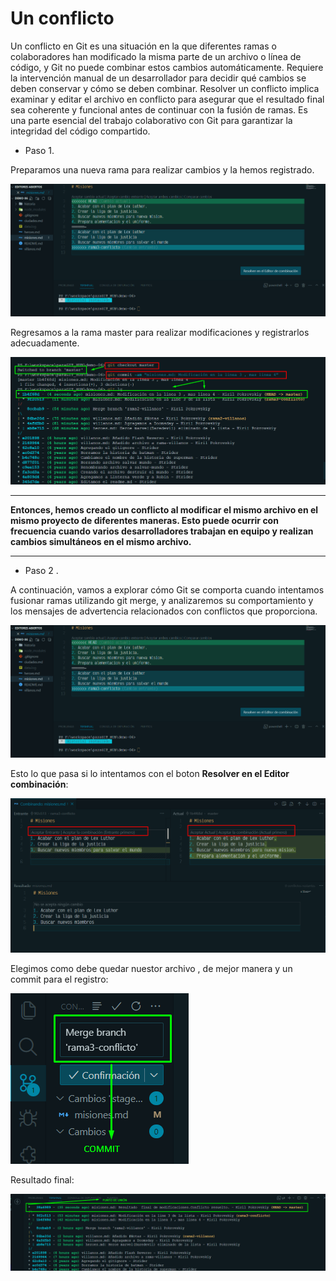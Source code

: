 # Un conflicto

Un conflicto en Git es una situación en la que diferentes ramas o colaboradores han modificado la misma parte de un archivo o línea de código, y Git no puede combinar estos cambios automáticamente. Requiere la intervención manual de un desarrollador para decidir qué cambios se deben conservar y cómo se deben combinar. Resolver un conflicto implica examinar y editar el archivo en conflicto para asegurar que el resultado final sea coherente y funcional antes de continuar con la fusión de ramas. Es una parte esencial del trabajo colaborativo con Git para garantizar la integridad del código compartido.

* Paso 1.

Preparamos una nueva rama para realizar cambios y la hemos registrado.

![rama3-conflicto](/img/403_rama3-conflicto.png)

Regresamos a la rama master para realizar modificaciones y registrarlos adecuadamente.

![master](/img/403_master-conflicto.png)
***
**Entonces, hemos creado un conflicto al modificar el mismo archivo en el mismo proyecto de diferentes maneras. Esto puede ocurrir con frecuencia cuando varios desarrolladores trabajan en equipo y realizan cambios simultáneos en el mismo archivo.**
***

* Paso 2 .

A continuación, vamos a explorar cómo Git se comporta cuando intentamos fusionar ramas utilizando git merge, y analizaremos su comportamiento y los mensajes de advertencia relacionados con conflictos que proporciona.

![conflicto muestra](/img/403_rama3-conflicto.png)

Esto lo que pasa si lo intentamos con el boton **Resolver en el Editor combinación**:

![solucion conflicto](/img//403_opciones-solucion-conflicto.png)

Elegimos como debe quedar nuestor archivo , de mejor manera y  un commit para el registro:

![conflicto solucion](/img/403_COMMIT-SOLUCION-REGISTRO.png)

Resultado final:

![resultado final](/img/403_PUNTO-UNION-CONFLICTO-RESUELTO.png)
